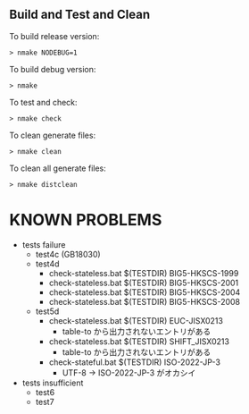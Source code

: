 ## Build and Test and Clean

To build release version:

    > nmake NODEBUG=1

To build debug version:

    > nmake

To test and check:

    > nmake check

To clean generate files:

    > nmake clean

To clean all generate files:

    > nmake distclean

# KNOWN PROBLEMS

  * tests failure
    * test4c (GB18030)
    * test4d
      * check-stateless.bat $(TESTDIR) BIG5-HKSCS-1999
      * check-stateless.bat $(TESTDIR) BIG5-HKSCS-2001
      * check-stateless.bat $(TESTDIR) BIG5-HKSCS-2004
      * check-stateless.bat $(TESTDIR) BIG5-HKSCS-2008
    * test5d
      * check-stateless.bat $(TESTDIR) EUC-JISX0213
        * table-to から出力されないエントリがある
      * check-stateless.bat $(TESTDIR) SHIFT_JISX0213
        * table-to から出力されないエントリがある
      * check-stateful.bat $(TESTDIR) ISO-2022-JP-3
        * UTF-8 -> ISO-2022-JP-3 がオカシイ
  * tests insufficient
    * test6
    * test7

